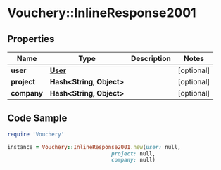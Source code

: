 # Vouchery::InlineResponse2001

## Properties

Name | Type | Description | Notes
------------ | ------------- | ------------- | -------------
**user** | [**User**](User.md) |  | [optional] 
**project** | **Hash&lt;String, Object&gt;** |  | [optional] 
**company** | **Hash&lt;String, Object&gt;** |  | [optional] 

## Code Sample

```ruby
require 'Vouchery'

instance = Vouchery::InlineResponse2001.new(user: null,
                                 project: null,
                                 company: null)
```



